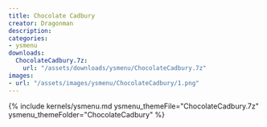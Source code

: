 ```yaml
---
title: Chocolate Cadbury
creator: Dragonman
description: 
categories:
- ysmenu
downloads:
  ChocolateCadbury.7z:
    url: "/assets/downloads/ysmenu/ChocolateCadbury.7z"
images:
- url: "/assets/images/ysmenu/ChocolateCadbury/1.png"
---
```


{% include kernels/ysmenu.md ysmenu_themeFile="ChocolateCadbury.7z" ysmenu_themeFolder="ChocolateCadbury" %}
